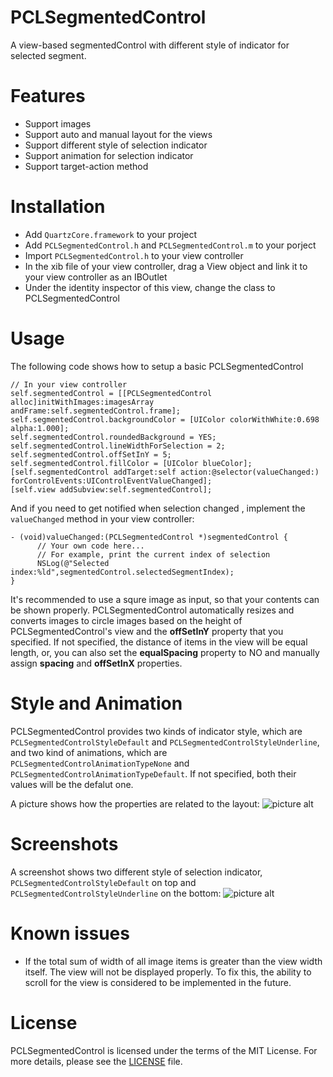 # PCLSegmentedControl
A view-based segmentedControl with different style of indicator for selected segment.
# Features
* Support images
* Support auto and manual layout for the views
* Support different style of selection indicator
* Support animation for selection indicator
* Support target-action method

# Installation
* Add ```QuartzCore.framework``` to your project
* Add ```PCLSegmentedControl.h``` and ```PCLSegmentedControl.m``` to your porject
* Import ```PCLSegmentedControl.h``` to your view controller
* In the xib file of your view controller, drag a View object and link it to your view controller as an IBOutlet
* Under the identity inspector of this view, change the class to PCLSegmentedControl

# Usage
The following code shows how to setup a basic PCLSegmentedControl
```
// In your view controller
self.segmentedControl = [[PCLSegmentedControl alloc]initWithImages:imagesArray andFrame:self.segmentedControl.frame];
self.segmentedControl.backgroundColor = [UIColor colorWithWhite:0.698 alpha:1.000];
self.segmentedControl.roundedBackground = YES;
self.segmentedControl.lineWidthForSelection = 2;
self.segmentedControl.offSetInY = 5;
self.segmentedControl.fillColor = [UIColor blueColor];
[self.segmentedControl addTarget:self action:@selector(valueChanged:) forControlEvents:UIControlEventValueChanged];
[self.view addSubview:self.segmentedControl];
```
And if you need to get notified when selection changed , implement the  ```valueChanged``` method in your view controller:
```
- (void)valueChanged:(PCLSegmentedControl *)segmentedControl {
      // Your own code here...
      // For example, print the current index of selection
      NSLog(@"Selected index:%ld",segmentedControl.selectedSegmentIndex);
}
```

It's recommended to use a squre image as input, so that your contents can be shown properly. PCLSegmentedControl  automatically resizes and converts images to circle images based on the height of PCLSegmentedControl's view and the **offSetInY** property that you specified. If not specified, the distance of items in the view will be equal length, or, you can also set the **equalSpacing** property to NO and manually assign **spacing** and **offSetInX** properties.



# Style and Animation
PCLSegmentedControl provides two kinds of indicator style, which are ```PCLSegmentedControlStyleDefault``` and ```PCLSegmentedControlStyleUnderline```, and two kind of animations, which are ```PCLSegmentedControlAnimationTypeNone``` and ```PCLSegmentedControlAnimationTypeDefault```. If not specified, both their values will be the defalut one.

A picture shows how the properties are related to the layout:
![picture alt](https://cloud.githubusercontent.com/assets/12094516/12436056/a78099f4-bec6-11e5-8369-3de0354d4b8c.png )

# Screenshots
A screenshot shows two different style of selection indicator, ```PCLSegmentedControlStyleDefault``` on top and ```PCLSegmentedControlStyleUnderline``` on the bottom:
![picture alt](https://cloud.githubusercontent.com/assets/12094516/12562059/fbe48524-c357-11e5-9338-32c9f392acdc.png)

# Known issues
* If the total sum of width of all image items is greater than the view width itself. The view will not be displayed properly. To fix this, the ability to scroll for the view is considered to be implemented in the future.

# License
PCLSegmentedControl is licensed under the terms of the MIT License. 
For more details, please see the [LICENSE](https://github.com/pinchih/PCLSegmentedControl/blob/master/LICENSE.md) file.


